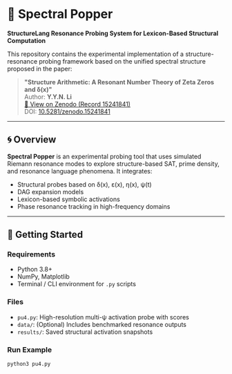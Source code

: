 # 🌌 Spectral Popper

**StructureLang Resonance Probing System for Lexicon-Based Structural Computation**

This repository contains the experimental implementation of a structure-resonance probing framework based on the unified spectral structure proposed in the paper:

> **"Structure Arithmetic: A Resonant Number Theory of Zeta Zeros and δ(x)"**  
> Author: **Y.Y.N. Li**  
> [📄 View on Zenodo (Record 15241841)](https://zenodo.org/records/15241841)  
> DOI: [10.5281/zenodo.15241841](https://doi.org/10.5281/zenodo.15241841)

---

## 🌀 Overview

**Spectral Popper** is an experimental probing tool that uses simulated Riemann resonance modes to explore structure-based SAT, prime density, and resonance language phenomena. It integrates:

- Structural probes based on δ(x), ε(x), η(x), ψ(t)  
- DAG expansion models  
- Lexicon-based symbolic activations  
- Phase resonance tracking in high-frequency domains

---

## 🚀 Getting Started

### Requirements

- Python 3.8+
- NumPy, Matplotlib
- Terminal / CLI environment for `.py` scripts

### Files
    
- `pu4.py`: High-resolution multi-ψ activation probe with scores  
- `data/`: (Optional) Includes benchmarked resonance outputs  
- `results/`: Saved structural activation snapshots

### Run Example

```bash
python3 pu4.py
